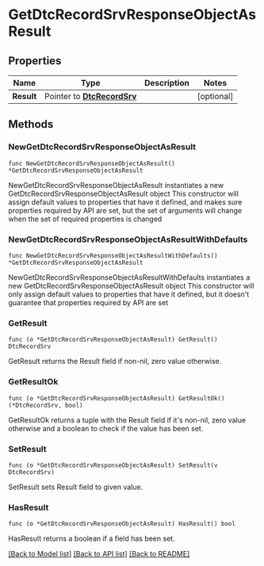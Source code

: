 # GetDtcRecordSrvResponseObjectAsResult

## Properties

Name | Type | Description | Notes
------------ | ------------- | ------------- | -------------
**Result** | Pointer to [**DtcRecordSrv**](DtcRecordSrv.md) |  | [optional] 

## Methods

### NewGetDtcRecordSrvResponseObjectAsResult

`func NewGetDtcRecordSrvResponseObjectAsResult() *GetDtcRecordSrvResponseObjectAsResult`

NewGetDtcRecordSrvResponseObjectAsResult instantiates a new GetDtcRecordSrvResponseObjectAsResult object
This constructor will assign default values to properties that have it defined,
and makes sure properties required by API are set, but the set of arguments
will change when the set of required properties is changed

### NewGetDtcRecordSrvResponseObjectAsResultWithDefaults

`func NewGetDtcRecordSrvResponseObjectAsResultWithDefaults() *GetDtcRecordSrvResponseObjectAsResult`

NewGetDtcRecordSrvResponseObjectAsResultWithDefaults instantiates a new GetDtcRecordSrvResponseObjectAsResult object
This constructor will only assign default values to properties that have it defined,
but it doesn't guarantee that properties required by API are set

### GetResult

`func (o *GetDtcRecordSrvResponseObjectAsResult) GetResult() DtcRecordSrv`

GetResult returns the Result field if non-nil, zero value otherwise.

### GetResultOk

`func (o *GetDtcRecordSrvResponseObjectAsResult) GetResultOk() (*DtcRecordSrv, bool)`

GetResultOk returns a tuple with the Result field if it's non-nil, zero value otherwise
and a boolean to check if the value has been set.

### SetResult

`func (o *GetDtcRecordSrvResponseObjectAsResult) SetResult(v DtcRecordSrv)`

SetResult sets Result field to given value.

### HasResult

`func (o *GetDtcRecordSrvResponseObjectAsResult) HasResult() bool`

HasResult returns a boolean if a field has been set.


[[Back to Model list]](../README.md#documentation-for-models) [[Back to API list]](../README.md#documentation-for-api-endpoints) [[Back to README]](../README.md)



